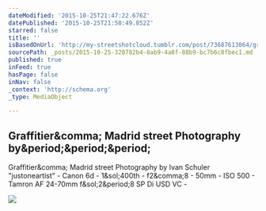 ```yaml
---
dateModified: '2015-10-25T21:47:22.676Z'
datePublished: '2015-10-25T21:50:49.852Z'
starred: false
title: ''
isBasedOnUrl: 'http://my-streetshotcloud.tumblr.com/post/73687613064/graffitier-madrid-street-photography-by-ivan'
sourcePath: _posts/2015-10-25-320782b4-8ab9-4a8f-88b9-bc7b6c8fbec1.md
published: true
inFeed: true
hasPage: false
inNav: false
_context: 'http://schema.org'
_type: MediaObject

---
```

<article style=""><h1>Graffitier&amp;comma; Madrid street Photography by&amp;period;&amp;period;&amp;period;</h1><p>Graffitier&amp;comma; Madrid street Photography by Ivan Schuler "justoneartist" - Canon 6d - 1&amp;sol;400th - f2&amp;comma;8 - 50mm - ISO 500 - Tamron AF 24-70mm f&amp;sol;2&amp;period;8 SP Di USD VC -</p><img src="http://41.media.tumblr.com/bcdd59f38e9c97c38b3b98f070d6ba87/tumblr_mzkzi8DsBC1rzlmeco1_500.jpg" /></article>
